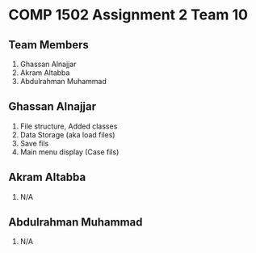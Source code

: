 # COMP 1502 Assignment 2 Team 10

## Team Members
1. Ghassan Alnajjar
2. Akram Altabba
3. Abdulrahman Muhammad

## Ghassan Alnajjar
1. File structure, Added classes 
2. Data Storage (aka load files)
3. Save fils
4. Main menu display (Case fils)

## Akram Altabba
1. N/A

## Abdulrahman Muhammad
1. N/A



